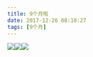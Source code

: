 ```yaml
---
title: 9个月啦
date: 2017-12-26 08:10:27
tags: [9个月]
---
```

![](//20170326.com/panda-9-month.jpg)![](//20170326.com/panda-9-month-2.jpg)![](//20170326.com/panda-9-month-3.jpg)